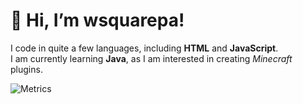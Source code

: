 # 👋 Hi, I’m wsquarepa!
I code in quite a few languages, including **HTML** and **JavaScript**.<br>
I am currently learning **Java**, as I am interested in creating *Minecraft* plugins.

![Metrics](https://metrics.lecoq.io/wsquarepa?template=classic&isocalendar=1&languages=1&topics=1&stars=1&habits=1&followup=1&reactions=1&projects=1&stargazers=1&people=1&code=1&activity=1&achievements=1&notable=1&discussions=1&support=1&lines=1&traffic=1&introduction=1&gists=1&repositories=1&sponsors=1&starlists=1&skyline=1&repositories=100&repositories.batch=100&repositories.forks=false&repositories.affiliations=owner&isocalendar.duration=full-year&languages.limit=8&languages.threshold=0%25&languages.colors=github&languages.sections=most-used&languages.indepth=false&languages.analysis.timeout=15&languages.categories=markup%2C%20programming&languages.recent.categories=markup%2C%20programming&languages.recent.load=300&languages.recent.days=14&topics.mode=starred&topics.sort=stars&topics.limit=15&stars.limit=4&habits.from=200&habits.days=14&habits.facts=true&habits.charts=false&habits.charts.type=classic&habits.trim=false&followup.sections=repositories&followup.indepth=false&reactions.limit=200&reactions.limit.issues=100&reactions.limit.discussions=100&reactions.limit.discussions.comments=100&reactions.days=0&reactions.display=absolute&people.limit=24&people.identicons=false&people.identicons.hide=false&people.size=28&people.types=followers%2C%20following&people.shuffle=false&stargazers.charts.type=classic&projects.limit=4&projects.descriptions=false&code.lines=12&code.load=400&code.days=3&code.visibility=public&activity.limit=5&activity.load=300&activity.days=14&activity.visibility=all&activity.timestamps=false&activity.filter=all&achievements.threshold=S&achievements.secrets=true&achievements.display=detailed&achievements.limit=0&notable.from=organization&notable.repositories=false&notable.indepth=false&notable.types=commit&discussions.categories=true&discussions.categories.limit=0&introduction.title=true&sponsors.sections=goal%2C%20about&sponsors.past=false&starlists.limit=2&starlists.limit.repositories=2&starlists.languages=false&starlists.limit.languages=8&starlists.shuffle.repositories=true&skyline.year=current-year&skyline.frames=60&skyline.quality=0.5&skyline.compatibility=false&config.timezone=America%2FVancouver)

<!---
wsquarepa/wsquarepa is a ✨ special ✨ repository because its `README.md` (this file) appears on your GitHub profile.
You can click the Preview link to take a look at your changes.
--->
